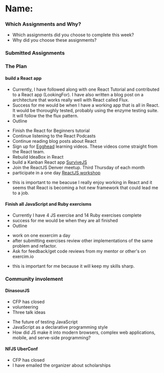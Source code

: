# Name:

### Which Assignments and Why?
- Which assignments did you choose to complete this week?
- Why did you choose these assignments?

### Submitted Assignments

### The Plan

#### build a React app
* Currently, I have followed along with one React Tutorial and contributed to
a React app (LookingFor). I have also written a blog post on a architecture
that works really well with React called Flux.
* Success for me would be when I have a working app that is all
in React. It would be thoroughly tested, probably using the enzyme testing
suite. It will follow the the flux pattern.
* Outline
- Finish the React for Beginners tutorial
- Continue listening to the React Podcasts
- Continue reading blog posts about React
- Sign up for [Egghead]('https://egghead.io/technologies/react') learning videos. These videos come straight from the
React team.
- Rebuild IdeaBox in React
- build a Kanban React app [SurviveJS]('http://survivejs.com/')
- Join the ReactJS Denver meetup. Third Thursday of each month
- participate in a one day [ReactJS workshop]('http://lanyrd.com/2016/nfjs-uberconf/sdytpy/')
* this is important to me beacuse I really enjoy working in React and it seems
that React is becoming a hot new framework that could lead me to a job.

#### Finish all JavaScript and Ruby exercisms
* Currently I have 4 JS exercise and 14 Ruby exercises complete
* success for me would be when they are all finished
* Outline
- work on one exxercim a day
- after submitting exercises review other implementations of the same problem
  and refactor.
- Ask for feedback/get code reviews from my mentor or other's on exercim.io
* this is important for me because it will keep my skills sharp.

####

### Community involement

#### DinasourJS
* CFP has closed
* volunteering
* Three talk ideas
 - The future of testing JavaScript
 - JavaScript as a declarative programming style
 - How did JS make it into modern browsers, complex web applications, mobile,
   and serve-side programming?

#### NFJS UberConf
* CFP has closed
* I have emailed the organizer about scholarships

